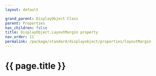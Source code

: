 ```yaml
---
layout: default

grand_parent: DisplayObject Class
parent: Properties
has_children: false
title: DisplayObject.LayoutMargin property
nav_order: 11
permalink: /package/standard/displayobject/properties/layoutMargin
---
```

# {{ page.title }}




